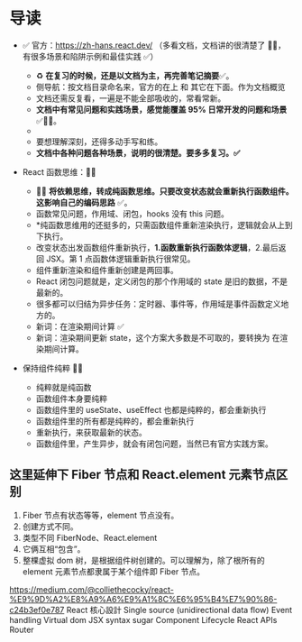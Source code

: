 # 导读

- ✅ 官方：https://zh-hans.react.dev/ （多看文档，文档讲的很清楚了 👍🏻，有很多场景和陷阱示例和最佳实践 ✅）

  - ♻️ **在复习的时候，还是以文档为主，再完善笔记摘要**✅。
  - 侧导航：按文档目录命名来，官方的在上 和 其它在下面。作为文档概览
  - 文档还需反复看，一遍是不能全部吸收的，常看常新。
  - **文档中有常见问题和实践场景，感觉能覆盖 95% 日常开发的问题和场景**✅👍🏻。
  -
  - 要想理解深刻，还得多动手写和练。
  - **文档中各种问题各种场景，说明的很清楚。要多多复习。✅**

- React 函数思维：👍🏻

  - 👍🏻 **将依赖思维，转成纯函数思维。只要改变状态就会重新执行函数组件。这影响自己的编码思路** ✅。
  - 函数常见问题，作用域、闭包，hooks 没有 this 问题。
  - \*纯函数思维用的还挺多的，只需函数组件重新渲染执行，逻辑就会从上到下执行。
  - 改变状态出发函数组件重新执行，**1.函数重新执行函数体逻辑**，2.最后返回 JSX。第 1 点函数体逻辑重新执行很常见。
  - 组件重新渲染和组件重新创建是两回事。
  - React 闭包问题就是，定义闭包的那个作用域的 state 是旧的数据，不是最新的。
  - 很多都可以归结为异步任务：定时器、事件等，作用域是事件函数定义地方的。
  - 新词：在渲染期间计算 ✅
  - 新词：渲染期间更新 state，这个方案大多数是不可取的，要转换为 在渲染期间计算。

- 保持组件纯粹 👍🏻
  - 纯粹就是纯函数
  - 函数组件本身要纯粹
  - 函数组件里的 useState、useEffect 也都是纯粹的，都会重新执行
  - 函数组件里的所有都是纯粹的，都会重新执行
  - 重新执行，来获取最新的状态。
  - 函数组件里，产生异步，就会有闭包问题，当然已有官方实践方案。

## 这里延伸下 Fiber 节点和 React.element 元素节点区别

1. Fiber 节点有状态等等，element 节点没有。
2. 创建方式不同。
3. 类型不同 FiberNode、React.element
4. 它俩互相“包含”。
5. 整棵虚拟 dom 树，是根据组件树创建的。可以理解为，除了根所有的 element 元素节点都隶属于某个组件即 Fiber 节点。

https://medium.com/@colliethecocky/react-%E9%9D%A2%E8%A9%A6%E9%A1%8C%E6%95%B4%E7%90%86-c24b3ef0e787
React 核心設計
Single source (unidirectional data flow)
Event handling
Virtual dom
JSX syntax sugar
Component
Lifecycle
React APIs
Router
